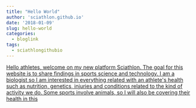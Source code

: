 ```yaml
---
title: "Hello World"
author: 'sciathlon.github.io'
date: '2018-01-09'
slug: hello-world
categories:
  - bloglink
tags:
  - sciathlongithubio
---
```


[Hello athletes, welcome on my new platform Sciathlon. The goal for this website is to share findings in sports science and technology. I am a biologist so I am interested in everything related with an athlete's health such as nutrition, genetics, injuries and conditions related to the kind of activity we do. Some sports involve animals, so I will also be covering their health in this<i class="fas fa-external-link-alt"></i>](https://Sciathlon.github.io/post/hello-world/)

